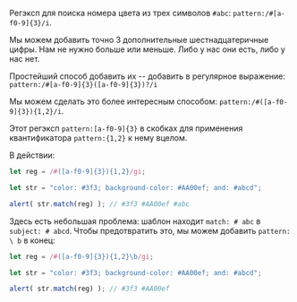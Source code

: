 Регэксп для поиска номера цвета из трех символов `#abc`: `pattern:/#[a-f0-9]{3}/i`.

Мы можем добавить точно 3 дополнительные шестнадцатеричные цифры. Нам не нужно больше или меньше. Либо у нас они есть, либо у нас нет.

Простейший способ добавить их -- добавить в регулярное выражение: `pattern:/#[a-f0-9]{3}([a-f0-9]{3})?/i`

Мы можем сделать это более интересным способом: `pattern:/#([a-f0-9]{3}){1,2}/i`.

Этот регэксп `pattern:[a-f0-9]{3}` в скобках для применения квантификатора `pattern:{1,2}` к нему вцелом.

В действии:

```js run
let reg = /#([a-f0-9]{3}){1,2}/gi;

let str = "color: #3f3; background-color: #AA00ef; and: #abcd";

alert( str.match(reg) ); // #3f3 #AA00ef #abc
```

Здесь есть небольшая проблема: шаблон находит `match: # abc` в` subject: # abcd`. Чтобы предотвратить это, мы можем добавить `pattern: \ b` в конец:

```js run
let reg = /#([a-f0-9]{3}){1,2}\b/gi;

let str = "color: #3f3; background-color: #AA00ef; and: #abcd";

alert( str.match(reg) ); // #3f3 #AA00ef
```
